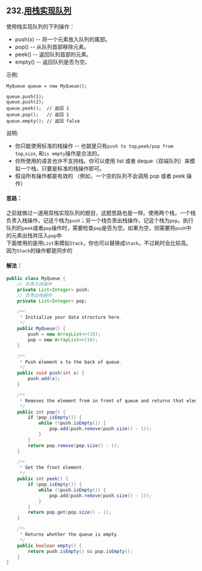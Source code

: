 ## 232.[用栈实现队列](https://leetcode-cn.com/problems/implement-queue-using-stacks/)
使用栈实现队列的下列操作：

* push(x) -- 将一个元素放入队列的尾部。
* pop() -- 从队列首部移除元素。
* peek() -- 返回队列首部的元素。
* empty() -- 返回队列是否为空。

示例:
```
MyQueue queue = new MyQueue();

queue.push(1);
queue.push(2);  
queue.peek();  // 返回 1
queue.pop();   // 返回 1
queue.empty(); // 返回 false
```

说明:

* 你只能使用标准的栈操作 -- 也就是只有`push to top`,`peek/pop from top`,`size`, 和`is empty`操作是合法的。
* 你所使用的语言也许不支持栈。你可以使用 list 或者 deque（双端队列）来模拟一个栈，只要是标准的栈操作即可。
* 假设所有操作都是有效的 （例如，一个空的队列不会调用 pop 或者 peek 操作）

#### 思路：
之前就做过一道用双栈实现队列的题目，这题思路也是一样。使用两个栈，一个栈负责入栈操作，记这个栈为`push`；另一个栈负责出栈操作，记这个栈为`pop`。执行队列的`peek`或者`pop`操作时，需要检查`pop`是否为空。如果为空，则需要将`push`中的元素出栈并压入`pop`中  
下面使用的是用`List`来模拟`Stack`，你也可以替换成`Stack`，不过耗时会比较高。因为`Stack`的操作都是同步的

#### 解法：
```Java
public class MyQueue {
    // 负责入栈操作
    private List<Integer> push;
    // 负责出栈操作
    private List<Integer> pop;

    /**
     * Initialize your data structure here.
     */
    public MyQueue() {
        push = new ArrayList<>(16);
        pop = new ArrayList<>(16);
    }

    /**
     * Push element x to the back of queue.
     */
    public void push(int x) {
        push.add(x);
    }

    /**
     * Removes the element from in front of queue and returns that element.
     */
    public int pop() {
        if (pop.isEmpty()) {
            while (!push.isEmpty()) {
                pop.add(push.remove(push.size() - 1));
            }
        }
        return pop.remove(pop.size() - 1);
    }

    /**
     * Get the front element.
     */
    public int peek() {
        if (pop.isEmpty()) {
            while (!push.isEmpty()) {
                pop.add(push.remove(push.size() - 1));
            }
        }
        return pop.get(pop.size() - 1);
    }

    /**
     * Returns whether the queue is empty.
     */
    public boolean empty() {
        return push.isEmpty() && pop.isEmpty();
    }
}
```